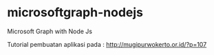 # microsoftgraph-nodejs
Microsoft Graph with Node Js

Tutorial pembuatan aplikasi pada : http://mugipurwokerto.or.id/?p=107
